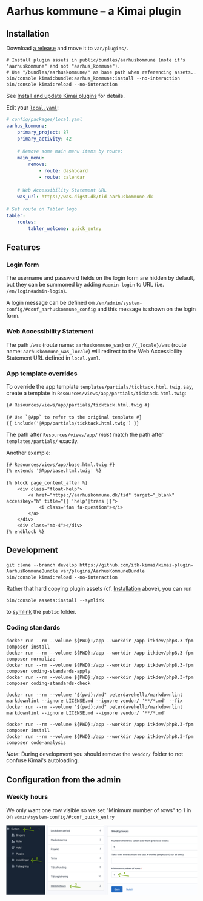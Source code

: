 # Aarhus kommune – a Kimai plugin

## Installation

Download [a release](https://github.com/itk-kimai/kimai-plugin-AarhusKommuneBundle/releases) and move it to `var/plugins/`.

```shell
# Install plugin assets in public/bundles/aarhuskommune (note it's "aarhuskommune" and not "aarhus_kommune").
# Use "/bundles/aarhuskommune/" as base path when referencing assets..
bin/console kimai:bundle:aarhus_kommune:install --no-interaction
bin/console kimai:reload --no-interaction
```

See [Install and update Kimai plugins](https://www.kimai.org/documentation/plugin-management.html) for details.

Edit your [`local.yaml`](https://www.kimai.org/documentation/local-yaml.html#localyaml):

``` yaml
# config/packages/local.yaml
aarhus_kommune:
    primary_project: 87
    primary_activity: 42

    # Remove some main menu items by route:
    main_menu:
        remove:
            - route: dashboard
            - route: calendar

    # Web Accessibility Statement URL
    was_url: https://was.digst.dk/tid-aarhuskommune-dk

# Set route on Tabler logo
tabler:
    routes:
        tabler_welcome: quick_entry
```

## Features

### Login form

The username and password fields on the login form are hidden by default, but they can be summoned by adding
`#admin-login` to URL (i.e. `/en/login#admin-login`).

A login message can be defined on `/en/admin/system-config/#conf_aarhuskommune_config` and this message is shown on the
login form.

### Web Accessibility Statement

The path `/was` (route name: `aarhuskommune_was`) or `/{_locale}/was` (route name: `aarhuskommune_was_locale`) will
redirect to the Web Accessibility Statement URL defined in `local.yaml`.

### App template overrides

To override the app template `templates/partials/ticktack.html.twig`, say, create a template in
`Resources/views/app/partials/ticktack.html.twig`:

``` twig
{# Resources/views/app/partials/ticktack.html.twig #}

{# Use `@App` to refer to the original template #}
{{ include('@App/partials/ticktack.html.twig') }}
```

The path after `Resources/views/app/` _must_ match the path after `templates/partials/` exactly.

Another example:

``` twig
{# Resources/views/app/base.html.twig #}
{% extends '@App/base.html.twig' %}

{% block page_content_after %}
    <div class="float-help">
        <a href="https://aarhuskommune.dk/tid" target="_blank" accesskey="h" title="{{ 'help'|trans }}">
            <i class="fas fa-question"></i>
        </a>
    </div>
    <div class="mb-4"></div>
{% endblock %}
```

## Development

``` shell
git clone --branch develop https://github.com/itk-kimai/kimai-plugin-AarhusKommuneBundle var/plugins/AarhusKommuneBundle
bin/console kimai:reload --no-interaction
```

Rather that hard copying plugin assets (cf. [Installation](#installation) above), you can run

``` shell
bin/console assets:install --symlink
```

to [symlink](https://en.wikipedia.org/wiki/Symbolic_link) the `public` folder.

### Coding standards

``` shell
docker run --rm --volume ${PWD}:/app --workdir /app itkdev/php8.3-fpm composer install
docker run --rm --volume ${PWD}:/app --workdir /app itkdev/php8.3-fpm composer normalize
docker run --rm --volume ${PWD}:/app --workdir /app itkdev/php8.3-fpm composer coding-standards-apply
docker run --rm --volume ${PWD}:/app --workdir /app itkdev/php8.3-fpm composer coding-standards-check
```

``` shell
docker run --rm --volume "$(pwd):/md" peterdavehello/markdownlint markdownlint --ignore LICENSE.md --ignore vendor/ '**/*.md' --fix
docker run --rm --volume "$(pwd):/md" peterdavehello/markdownlint markdownlint --ignore LICENSE.md --ignore vendor/ '**/*.md'
```

``` shell
docker run --rm --volume ${PWD}:/app --workdir /app itkdev/php8.3-fpm composer install
docker run --rm --volume ${PWD}:/app --workdir /app itkdev/php8.3-fpm composer code-analysis
```

_Note_: During development you should remove the `vendor/` folder to not confuse Kimai's autoloading.

## Configuration from the admin

### Weekly hours

We only want one row visible so we set "Minimum number of rows" to 1 in on `admin/system-config/#conf_quick_entry`

![Weekly Hours configuration fields](./docs/images/set-number-of-rows-on-weekly-hours.jpg)
